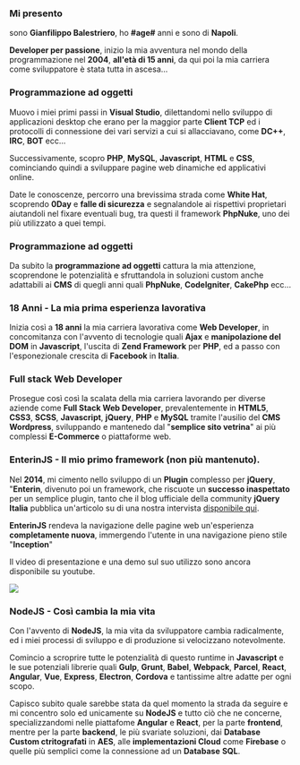 ### Mi presento

sono **Gianfilippo Balestriero**, ho **#age#** anni e sono di **Napoli**.

**Developer per passione**, inizio la mia avventura nel mondo della programmazione nel **2004**, **all'età di 15 anni**, da qui poi la mia carriera come sviluppatore è stata tutta in ascesa...

### Programmazione ad oggetti

Muovo i miei primi passi in **Visual Studio**, dilettandomi nello sviluppo di applicazioni desktop che erano per la maggior parte **Client TCP** ed i protocolli di connessione dei vari servizi a cui si allacciavano, come **DC++**, **IRC**, **BOT** ecc...

Successivamente, scopro **PHP**, **MySQL**, **Javascript**, **HTML** e **CSS**, cominciando quindi a sviluppare pagine web dinamiche ed applicativi online.

Date le conoscenze, percorro una brevissima strada come **White Hat**, scoprendo **0Day** e **falle di sicurezza** e segnalandole ai rispettivi proprietari aiutandoli nel fixare eventuali bug, tra questi il framework **PhpNuke**, uno dei più utilizzato a quei tempi.

### Programmazione ad oggetti

Da subito la **programmazione ad oggetti** cattura la mia attenzione, scoprendone le potenzialità e sfruttandola in soluzioni custom anche adattabili ai **CMS** di quegli anni quali **PhpNuke**, **CodeIgniter**, **CakePhp** ecc...

### 18 Anni - La mia prima esperienza lavorativa

Inizia così a **18 anni** la mia carriera lavorativa come **Web Developer**, in concomitanza con l'avvento di tecnologie quali **Ajax** e **manipolazione del DOM** in **Javascript**, l'uscita di **Zend Framework** per **PHP**, ed a passo con l'esponezionale crescita di **Facebook** in **Italia**.

### Full stack Web Developer

Prosegue così così la scalata della mia carriera lavorando per diverse aziende come **Full Stack Web Developer**, prevalentemente in **HTML5**, **CSS3**, **SCSS**, **Javascript**, **jQuery**, **PHP** e **MySQL** tramite l'ausilio del **CMS** **Wordpress**, sviluppando e mantenedo dal "**semplice sito vetrina**" ai più complessi **E-Commerce** o piattaforme web.

### EnterinJS - Il mio primo framework (non più mantenuto).

Nel **2014**, mi cimento nello sviluppo di un **Plugin** complesso per **jQuery**, "**Enterin**, divenuto poi un framework, che riscuote un **successo inaspettato** per un semplice plugin, tanto che il blog ufficiale della community **jQuery Italia** pubblica un'articolo su di una nostra intervista <a rel="nofollow" href="https://www.jqueryitalia.org/enterin-effetti-inception-sulla-tua-pagina-web/">disponibile qui</a>.

**EnterinJS** rendeva la navigazione delle pagine web un'esperienza **completamente nuova**, immergendo l'utente in una navigazione pieno stile "**Inception**"

Il video di presentazione e una demo sul suo utilizzo sono ancora disponibile su youtube.

<a target="_blank" rel="nofollow" href="https://www.youtube.com/watch?v=t8BnXaBLWf4">
  <img src="https://img.youtube.com/vi/t8BnXaBLWf4/0.jpg">
</a>

### NodeJS - Così cambia la mia vita

Con l'avvento di **NodeJS**, la mia vita da sviluppatore cambia radicalmente, ed i miei processi di sviluppo e di produzione si velocizzano notevolmente.

Comincio a scroprire tutte le potenzialità di questo runtime in **Javascript** e le sue potenziali librerie quali **Gulp**, **Grunt**, **Babel**, **Webpack**, **Parcel**, **React**, **Angular**, **Vue**, **Express**, **Electron**, **Cordova** e tantissime altre adatte per ogni scopo.

Capisco subito quale sarebbe stata da quel momento la strada da seguire e mi concentro solo ed unicamente su **NodeJS** e tutto ciò che ne concerne, specializzandomi nelle piattafome **Angular** e **React**, per la parte **frontend**, mentre per la parte **backend**, le più svariate soluzioni, dai **Database Custom ctritografati** in **AES**, alle **implementazioni Cloud** come **Firebase** o quelle più semplici come la connessione ad un **Database** **SQL**.
